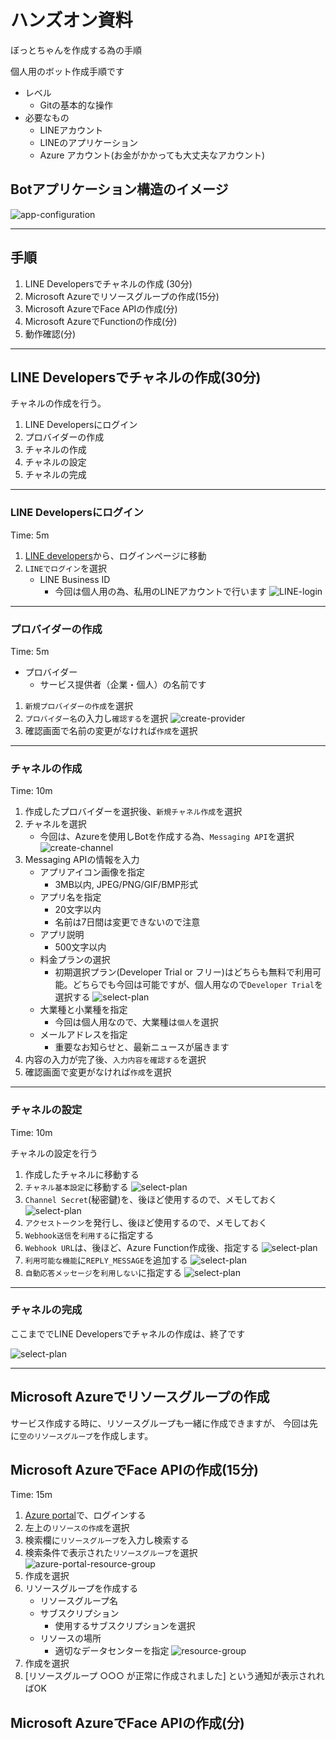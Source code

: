 # ハンズオン資料

ぼっとちゃんを作成する為の手順

個人用のボット作成手順です

+ レベル
    + Gitの基本的な操作
+ 必要なもの
    + LINEアカウント
    + LINEのアプリケーション
    + Azure アカウント(お金がかかっても大丈夫なアカウント)

## Botアプリケーション構造のイメージ

![app-configuration](image/app-configuration.png)

---

## 手順

1. LINE Developersでチャネルの作成 (30分)
2. Microsoft Azureでリソースグループの作成(15分)
3. Microsoft AzureでFace APIの作成(分)
4. Microsoft AzureでFunctionの作成(分)
5. 動作確認(分)

---

## LINE Developersでチャネルの作成(30分)

チャネルの作成を行う。

1. LINE Developersにログイン
2. プロバイダーの作成
3. チャネルの作成
4. チャネルの設定
5. チャネルの完成

---

### LINE Developersにログイン

Time: 5m

1. [LINE developers](https://developers.line.biz/ja/)から、ログインページに移動
2. `LINEでログイン`を選択
    * LINE Business ID
        * 今回は個人用の為、私用のLINEアカウントで行います
![LINE-login](image/LINE-login.png)

---

### プロバイダーの作成

Time: 5m

+ プロバイダー
    + サービス提供者（企業・個人）の名前です

1. `新規プロバイダーの作成`を選択
2. `プロバイダー名`の入力し`確認する`を選択
![create-provider](image/create-provider.png)
3. 確認画面で名前の変更がなければ`作成`を選択

---

### チャネルの作成

Time: 10m

1. 作成したプロバイダーを選択後、`新規チャネル作成`を選択
2. チャネルを選択
    + 今回は、Azureを使用しBotを作成する為、`Messaging API`を選択
![create-channel](image/create-channel.png)
3. Messaging APIの情報を入力
    + アプリアイコン画像を指定
        + 3MB以内, JPEG/PNG/GIF/BMP形式
    + アプリ名を指定
        + 20文字以内
        + 名前は7日間は変更できないので注意
    + アプリ説明
        + 500文字以内
    + 料金プランの選択
        + 初期選択プラン(Developer Trial or フリー)はどちらも無料で利用可能。どちらでも今回は可能ですが、個人用なので`Developer Trial`を選択する
        ![select-plan](image/select-plan.png)
    + 大業種と小業種を指定
        + 今回は個人用なので、大業種は`個人`を選択
    + メールアドレスを指定
        + 重要なお知らせと、最新ニュースが届きます
4. 内容の入力が完了後、`入力内容を確認する`を選択
5. 確認画面で変更がなければ`作成`を選択

---

### チャネルの設定

Time: 10m

チャネルの設定を行う

1. 作成したチャネルに移動する
2. `チャネル基本設定`に移動する
![select-plan](image/channel-settings1.png)
3. `Channel Secret`(秘密鍵)を、後ほど使用するので、メモしておく
![select-plan](image/channel-settings3.png)
4. `アクセストークン`を発行し、後ほど使用するので、メモしておく
5. `Webhook送信`を`利用する`に指定する
6. `Webhook URL`は、後ほど、Azure Function作成後、指定する
![select-plan](image/channel-settings2.png)
7. `利用可能な機能`に`REPLY_MESSAGE`を追加する
![select-plan](image/channel-settings4.png)
8. `自動応答メッセージ`を`利用しない`に指定する
![select-plan](image/channel-settings5.png)

---

### チャネルの完成

ここまででLINE Developersでチャネルの作成は、終了です

![select-plan](image/bot-chan.png)

---

## Microsoft Azureでリソースグループの作成

サービス作成する時に、リソースグループも一緒に作成できますが、
今回は先に`空のリソースグループ`を作成します。



## Microsoft AzureでFace APIの作成(15分)

Time: 15m

1. [Azure portal](https://portal.azure.com/)で、ログインする
2. 左上の`リソースの作成`を選択
3. 検索欄に`リソースグループ`を入力し検索する
4. 検索条件で表示された`リソースグループ`を選択
![azure-portal-resource-group](image/azure-portal-resource-group.png)
5. 作成を選択
6. リソースグループを作成する
    + リソースグループ名
    + サブスクリプション
        + 使用するサブスクリプションを選択
    + リソースの場所
        + 適切なデータセンターを指定
![resource-group](image/resource-group.png)
5. 作成を選択
6. [リソースグループ ○○○ が正常に作成されました] という通知が表示されればOK

## Microsoft AzureでFace APIの作成(分)